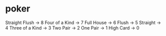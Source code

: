 # poker
Straight Flush -> 8
Four of a Kind -> 7
Full House -> 6
Flush -> 5
Straight -> 4
Three of a Kind -> 3
Two Pair -> 2
One Pair -> 1
High Card -> 0